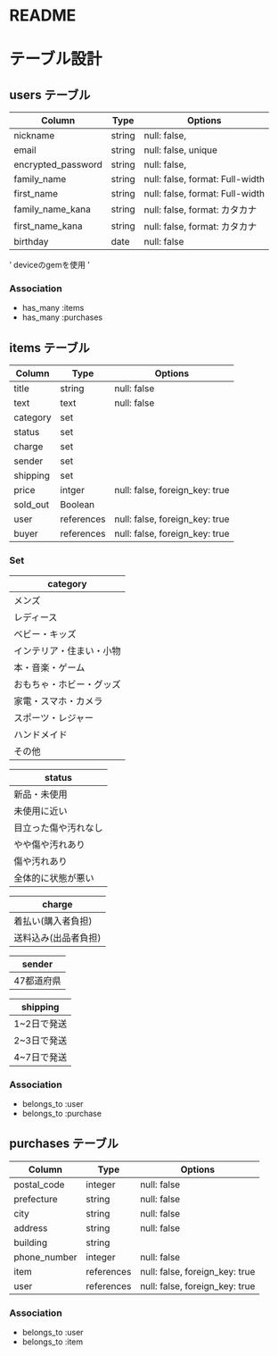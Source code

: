 # README

# テーブル設計

## users テーブル

| Column             | Type       | Options                         |
| ------------------ | ---------- | ------------------------        |
| nickname           | string     | null: false,                    |
| email              | string     | null: false, unique             |
| encrypted_password | string     | null: false,                    |
| family_name        | string     | null: false, format: Full-width |
| first_name         | string     | null: false, format: Full-width |
| family_name_kana   | string     | null: false, format: カタカナ     |
| first_name_kana    | string     | null: false, format: カタカナ     |
| birthday           | date       | null: false                     |

’
deviceのgemを使用
’

### Association

- has_many :items
- has_many :purchases

## items テーブル

| Column   | Type       | Options                        |
| -------- | ---------- | ------------------------------ |
| title    | string     | null: false                    |
| text     | text       | null: false                    |
| category | set        |                                |
| status   | set        |                                |
| charge   | set        |                                |
| sender   | set        |                                |
| shipping | set        |                                |
| price    | intger     | null: false, foreign_key: true |
| sold_out | Boolean    |                                |
| user     | references | null: false, foreign_key: true |
| buyer    | references | null: false, foreign_key: true |

### Set

| category          |
| ----------------- |
| メンズ              |
| レディース           |
| ベビー・キッズ        |
| インテリア・住まい・小物|
| 本・音楽・ゲーム       |
| おもちゃ・ホビー・グッズ|
| 家電・スマホ・カメラ   |
| スポーツ・レジャー     |
| ハンドメイド          |
| その他               |

| status            |
| ----------------- |
| 新品・未使用         |
| 未使用に近い        |
| 目立った傷や汚れなし |
| やや傷や汚れあり     |
| 傷や汚れあり        |
| 全体的に状態が悪い   |

| charge            |
| ----------------- |
| 着払い(購入者負担)    |
| 送料込み(出品者負担)  |

| sender    |
| -------   |
| 47都道府県 |

| shipping   |
| ---------- |
| 1~2日で発送 |
| 2~3日で発送 |
| 4~7日で発送 |

### Association

- belongs_to :user
- belongs_to :purchase


## purchases テーブル
| Column       | Type       | Options                        |
| -----------  | ---------- | ------------------------------ |
| postal_code  | integer    |null: false                     |
| prefecture   | string     |null: false                     |
| city         | string     |null: false                     |
| address      | string     |null: false                     |
| building     | string     |                                |
| phone_number | integer    |null: false                     |
| item         | references | null: false, foreign_key: true |
| user         | references | null: false, foreign_key: true |

### Association
- belongs_to :user
- belongs_to :item